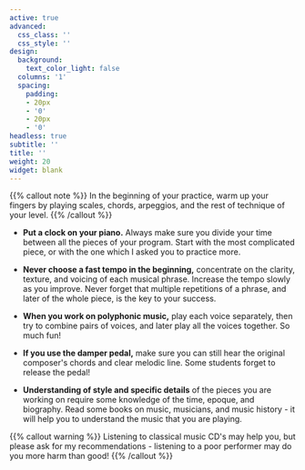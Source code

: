 ```yaml
---
active: true
advanced:
  css_class: ''
  css_style: ''
design:
  background:
    text_color_light: false
  columns: '1'
  spacing:
    padding:
    - 20px
    - '0'
    - 20px
    - '0'
headless: true
subtitle: ''
title: ''
weight: 20
widget: blank
---
```

{{% callout note %}}
In the beginning of your practice, warm up your fingers by playing scales, chords, arpeggios, and the rest of technique of your level.
{{% /callout %}}

* **Put a clock on your piano.** Always make sure you divide your time between all the pieces of your program. Start with the most complicated piece, or with the one which I asked you to practice more.

* **Never choose a fast tempo in the beginning,** concentrate on the clarity, texture, and voicing of each musical phrase. Increase the tempo slowly as you improve. Never forget that multiple repetitions of a phrase, and later of the whole piece, is the key to your success.

* **When you work on polyphonic music,** play each voice separately, then try to combine pairs of voices, and later play all the voices together. So much fun!

* **If you use the damper pedal,** make sure you can still hear the original composer's chords and clear melodic line. Some students forget to release the pedal!

* **Understanding of style and specific details** of the pieces you are working on require some knowledge of the time, epoque, and biography. Read some books on music, musicians, and music history - it will help you to understand the music that you are playing.

{{% callout warning %}}
Listening to classical music CD's may help you, but please ask for my recommendations - listening to a poor performer may do you more harm than good!
{{% /callout %}}
